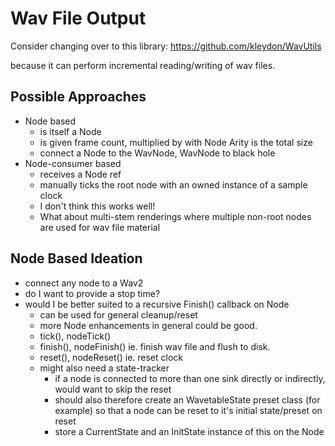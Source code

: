 # Wav File Output

Consider changing over to this library:
https://github.com/kleydon/WavUtils

because it can perform incremental reading/writing of wav files.

## Possible Approaches

- Node based
  - is itself a Node
  - is given frame count, multiplied by with Node Arity is the total size
  - connect a Node to the WavNode, WavNode to black hole
- Node-consumer based
  - receives a Node ref
  - manually ticks the root node with an owned instance of a sample clock
  - I don't think this works well!
  - What about multi-stem renderings where multiple non-root nodes are used for wav file material

## Node Based Ideation

- connect any node to a Wav2
- do I want to provide a stop time?
- would I be better suited to a recursive Finish() callback on Node
  - can be used for general cleanup/reset
  - more Node enhancements in general could be good.
  - tick(), nodeTick()
  - finish(), nodeFinish() ie. finish wav file and flush to disk.
  - reset(), nodeReset() ie. reset clock
  - might also need a state-tracker
    - if a node is connected to more than one sink directly or indirectly, would want to skip the reset
    - should also therefore create an WavetableState preset class (for example) so that a node can be reset to it's initial state/preset on reset
    - store a CurrentState and an InitState instance of this on the Node
